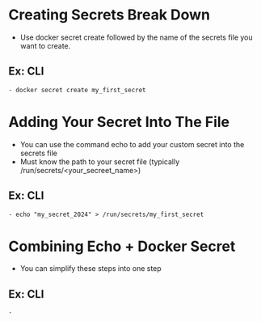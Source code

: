 # Creating Secrets Break Down
- Use docker secret create followed by the name of the secrets file you want to create.
## Ex: CLI
    - docker secret create my_first_secret

# Adding Your Secret Into The File
- You can use the command echo to add your custom secret into the secrets file
- Must know the path to your secret file (typically /run/secrets/<your_secreet_name>) 
## Ex: CLI 
    - echo "my_secret_2024" > /run/secrets/my_first_secret

# Combining Echo + Docker Secret
- You can simplify these steps into one step 
## Ex: CLI
    - 